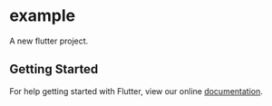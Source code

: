 # example

A new flutter project.

## Getting Started

For help getting started with Flutter, view our online
[documentation](http://flutter.io/).
